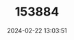 ---
title: "153884"
category: "Orconectes macrus"
draft: false
date: 2024-02-22 13:03:51
languages:
  English: ["Neosho Midget Crayfish"]
---